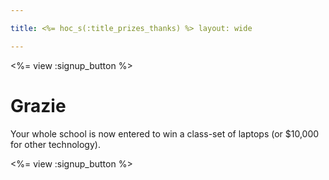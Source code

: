 ```yaml
---

title: <%= hoc_s(:title_prizes_thanks) %> layout: wide

---
```


<%= view :signup_button %>

# Grazie

Your whole school is now entered to win a class-set of laptops (or $10,000 for other technology).

<%= view :signup_button %>